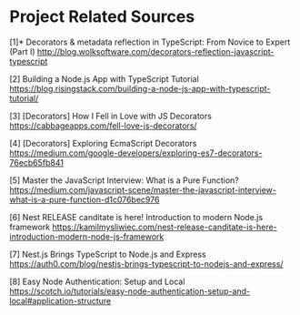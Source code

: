 # Project Related Sources
[1]* Decorators & metadata reflection in TypeScript: From Novice to Expert (Part I)
http://blog.wolksoftware.com/decorators-reflection-javascript-typescript <br/>

[2] Building a Node.js App with TypeScript Tutorial
https://blog.risingstack.com/building-a-node-js-app-with-typescript-tutorial/ <br/>

[3] [Decorators] How I Fell in Love with JS Decorators
https://cabbageapps.com/fell-love-js-decorators/ <br/>

[4] [Decorators] Exploring EcmaScript Decorators
https://medium.com/google-developers/exploring-es7-decorators-76ecb65fb841 <br/>

[5] Master the JavaScript Interview: What is a Pure Function?
https://medium.com/javascript-scene/master-the-javascript-interview-what-is-a-pure-function-d1c076bec976 <br/>

[6] Nest RELEASE canditate is here! Introduction to modern Node.js framework
https://kamilmysliwiec.com/nest-release-canditate-is-here-introduction-modern-node-js-framework <br/>

[7] Nest.js Brings TypeScript to Node.js and Express
https://auth0.com/blog/nestjs-brings-typescript-to-nodejs-and-express/ <br/>

[8] Easy Node Authentication: Setup and Local
https://scotch.io/tutorials/easy-node-authentication-setup-and-local#application-structure <br/>

